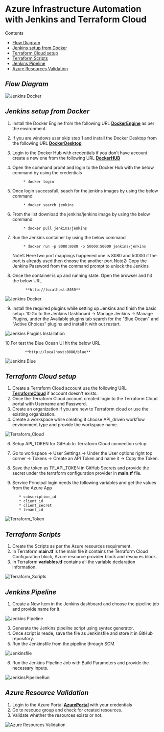 # Azure Infrastructure Automation with Jenkins and Terraform Cloud

<span style="color:black;">Contents</span>
- [Flow Diagram](#Flow-Diagram)
- [Jenkins setup from Docker](#Jenkins-setup-from-Docker)
- [Terraform Cloud setup](#Terraform-Cloud-setup)
- [Terraform Scripts](#Terraform-Scripts)
- [Jenkins Pipeline](#Jenkins-Pipeline)
- [Azure Resources Validation](#Azure-Resources-Validation)

## _**Flow Diagram**_
![Jenkins Docker](https://github.com/lokpavan03/jenkinstf/blob/master/jpgs/FlowChart.JPG)

## _**Jenkins setup from Docker**_
1. Install the Docker Engine from the following URL **[DockerEngine](https://docs.docker.com/engine/install/)** as per the environment.
2. If you are windows user skip step 1 and install the Docker Desktop from the following URL **[DockerDesktop](https://docs.docker.com/docker-for-windows/install/)**
3. Login to the Docker Hub with credentials if you don't have account create a new one from the following URL **[DockerHUB](https://www.docker.com/)**
4. Open the command promt and login to the Docker Hub with the below command by using the credentials

            * docker login
            
5. Once login successfull, seach for the jenkins images by using the below command

            * docker search jenkins
            
6. From the list download the jenkins/jenkins image by using the below command

            * docker pull jenkins/jenkins
            
7. Run the Jenkins container by using the below command

            * docker run -p 8080:8080 -p 50000:50000 jenkins/jenkins
            
   Note1: Here two port mappings happened one is 8080 and 50000 if the port is already used then choose the another port
   Note2: Copy the Jenkins Password from the command prompt to unlock the Jenkins
8. Once the container is up and running state. Open the browser and hit the below URL

             **http://localhost:8080**

![Jenkins Docker](https://github.com/lokpavan03/jenkinstf/blob/master/jpgs/docker.gif)

9. Install the required plugins while setting up Jenkins and finish the basic setup.
10.Go to the Jenkins Dashboard -> Manage Jenkins -> Manage Plugins, under the Available plugins tab search for the "Blue Ocean" and "Active Choices" plugins and install it with out restart.

![Jenkins Plugins Installation](https://github.com/lokpavan03/jenkinstf/blob/master/jpgs/Plugins_Installation.gif)

10.For test the Blue Ocean UI hit the below URL

             **http://localhost:8080/blue**

![Jenkins Blue](https://github.com/lokpavan03/jenkinstf/blob/master/jpgs/BlueOcean.gif)

## _**Terraform Cloud setup**_
1. Create a Terraform Cloud account use the following URL **[TerraformCloud](https://www.terraform.io/cloud)** if account doesn't exists.
2. Once the Terraform Cloud account created login to the Terraform Cloud portal with Username and Password.
3. Create an organization if you are new to Terraform cloud or use the existing organization.
4. Create a workspace while creating it choose API_driven workflow environment type and provide the workspace name.

![Terraform_Cloud](https://github.com/lokpavan03/jenkinstf/blob/master/jpgs/TerraformWorkspace.gif)

6. Setup API_TOKEN for GitHub to Terraform Cloud connection setup
7. Go to workspace -> User Settings -> Under the User options right top corner -> Tokens -> Create an API Token and name it -> Copy the Token.
8. Save the token as TF_API_TOKEN in GitHub Secrets and provide the secret under the terraform configuration provider in **main.tf** file.
9. Service Principal login needs the following variables and get the values from the Azure App

          * subscription_id
          * client_id
          * client_secret
          * tenant_id

![Terraform_Token](https://github.com/lokpavan03/jenkinstf/blob/master/jpgs/TerraformToken.gif)

## _**Terraform Scripts**_
1. Create the Scripts as per the Azure resources requirement.
2. In Terraform **main.tf** is the main file it contains the Terraform Cloud Configuration block, Azure resource provider block and resoures block.
3. In Terraform **variables.tf** contains all the variable declaration information.

![Terraform_Scripts](https://github.com/lokpavan03/jenkinstf/blob/master/jpgs/TerraformScripts.gif)

## _**Jenkins Pipeline**_
1. Create a New Item in the Jenkins dashboard and choose the pipeline job and provide name for it.

![Jenkins Pipeline](https://github.com/lokpavan03/jenkinstf/blob/master/jpgs/PipelineJob.gif)

3. Generate the Jenkins pipeline script using syntax generator.
4. Once script is reade, save the file as Jenkinsfile and store it in GitHub repository.
5. Run the Jenkinsfile from the pipeline through SCM.

![Jenkinsfile](https://github.com/lokpavan03/jenkinstf/blob/master/jpgs/SCM_Jenkinsfile.gif)

6. Run the Jenkins Pipeline Job with Build Parameters and provide the necessary inputs.

![JenkinsPipelineRun](https://github.com/lokpavan03/jenkinstf/blob/master/jpgs/JenkinsJobParams.gif)

## _**Azure Resource Validation**_
1. Login to the Azure Portal **[AzurePortal](https://portal.azure.com)** with your credentials
2. Go to resouce group and check for created resources.
3. Validate whether the resources exists or not.

![Azure Resources Validation](https://github.com/lokpavan03/jenkinstf/blob/master/jpgs/Validation.gif)
